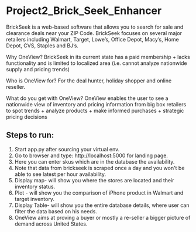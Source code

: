 # Project2_Brick_Seek_Enhancer<br>

BrickSeek is a web-based software that allows you to search for sale and clearance deals near your ZIP Code. BrickSeek focuses on several major retailers including Walmart, Target, Lowe’s, Office Depot, Macy’s, Home Depot, CVS, Staples and BJ’s.

Why OneView?
BrickSeek in its current state has a paid membership + lacks functionality and is limited to localized area (i.e. cannot analyze nationwide supply and pricing trends)

Who is OneView for?
For the deal hunter, holiday shopper and online reseller.

What do you get with OneView?
OneView enables the user to see a nationwide view of inventory and pricing information from big box retailers to spot trends + analyze products + make informed purchases + strategic pricing decisions


Steps to run:<br>
--------------------
1) Start app.py after sourcing your virtual env.<br>
2) Go to browser and type: http://localhost:5000 for landing page.<br>
3) Here you can enter skus which are in the database the availability.<br>
4) Note that data from brickseek is scraped once a day and you won't be able to see latest per hour availability.<br>
5) Display map- will show you where the stores are located and their inventory status.<br>
6) Plot - will show you the comparison of iPhone product in Walmart and target inventory.<br>
7) Display Table- will show you the entire database details, where user can filter the data based on his needs.<br>
10) OneView aims at proving a buyer or mostly a re-seller a bigger picture of demand across United States.<br>
